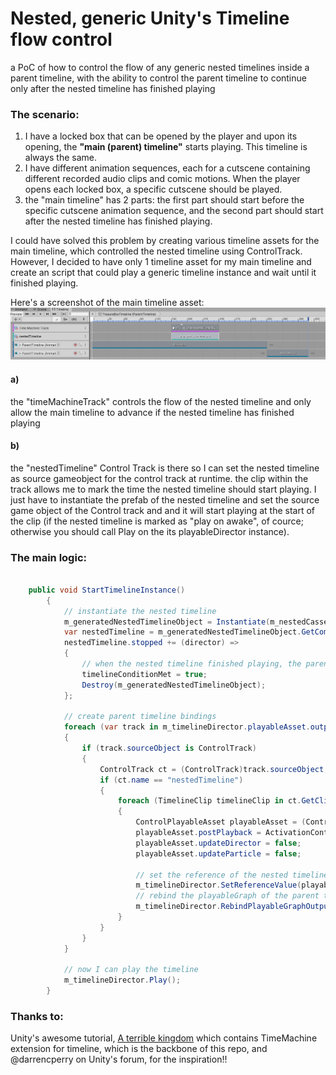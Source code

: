 # Nested, generic Unity's Timeline flow control
a PoC of how to control the flow of any generic nested timelines inside a parent timeline, with the ability to control the parent timeline to continue only after the nested timeline has finished playing

### The scenario:
1. I have a locked box that can be opened by the player and upon its opening, the **"main (parent) timeline"** starts playing. This timeline is always the same.
2. I have different animation sequences, each for a cutscene containing different recorded audio clips and comic motions. When the player opens each locked box, a specific cutscene should be played.
3. the "main timeline" has 2 parts: the first part should start before the specific cutscene animation sequence, and the second part should start after the nested timeline has finished playing.

I could have solved this problem by creating various timeline assets for the main timeline, which controlled the nested timeline using ControlTrack. However, I decided to have only 1 timeline asset for my main timeline and create an script that could play a generic timeline instance and wait until it finished playing.

Here's a screenshot of the main timeline asset:
![timeline screenshot](timemachine.png)
#### a) 
the "timeMachineTrack" controls the flow of the nested timeline and only allow the main timeline to advance if the nested timeline has finished playing
#### b)
the "nestedTimeline" Control Track is there so I can set the nested timeline as source gameobject for the control track at runtime. the clip within the track allows me to mark the time the nested timeline should start playing. I just have to instantiate the prefab of the nested timeline and set the source game object of the Control track and and it will start playing at the start of the clip (if the nested timeline is marked as "play on awake", of cource; otherwise you should call Play on the its playableDirector instance).

### The main logic:
```c#

    public void StartTimelineInstance()
        {
            // instantiate the nested timeline
            m_generatedNestedTimelineObject = Instantiate(m_nestedCassetteTimeline, transform);
            var nestedTimeline = m_generatedNestedTimelineObject.GetComponent<PlayableDirector>();
            nestedTimeline.stopped += (director) =>
            {
                // when the nested timeline finished playing, the parent is allowed to move forward the set marker
                timelineConditionMet = true;
                Destroy(m_generatedNestedTimelineObject);
            };
     
            // create parent timeline bindings
            foreach (var track in m_timelineDirector.playableAsset.outputs)
            {
                if (track.sourceObject is ControlTrack)
                {
                    ControlTrack ct = (ControlTrack)track.sourceObject;
                    if (ct.name == "nestedTimeline")
                    {
                        foreach (TimelineClip timelineClip in ct.GetClips())
                        {
                            ControlPlayableAsset playableAsset = (ControlPlayableAsset)timelineClip.asset;
                            playableAsset.postPlayback = ActivationControlPlayable.PostPlaybackState.Revert;
                            playableAsset.updateDirector = false;
                            playableAsset.updateParticle = false;
     
                            // set the reference of the nested timeline to the parent playable asset
                            m_timelineDirector.SetReferenceValue(playableAsset.sourceGameObject.exposedName, nestedTimeline.gameObject);
                            // rebind the playableGraph of the parent timeline director
                            m_timelineDirector.RebindPlayableGraphOutputs();
                        }
                    }
                }
            }
     
            // now I can play the timeline
            m_timelineDirector.Play();
        }
```
### Thanks to:
Unity's awesome tutorial, [A terrible kingdom](https://github.com/UnityTechnologies/ATerribleKingdom) which contains TimeMachine extension for timeline, which is the backbone of this repo,
and @darrencperry on Unity's forum, for the inspiration!!
